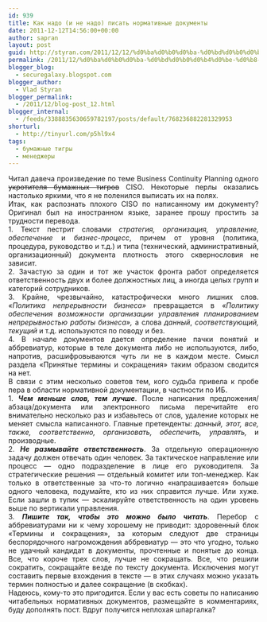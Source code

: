 ```yaml
---
id: 939
title: Как надо (и не надо) писать нормативные документы
date: 2011-12-12T14:56:00+00:00
author: sapran
layout: post
guid: http://styran.com/2011/12/12/%d0%ba%d0%b0%d0%ba-%d0%bd%d0%b0%d0%b4%d0%be-%d0%b8-%d0%bd%d0%b5-%d0%bd%d0%b0%d0%b4%d0%be-%d0%bf%d0%b8%d1%81%d0%b0%d1%82%d1%8c-%d0%bd%d0%be%d1%80%d0%bc%d0%b0%d1%82%d0%b8%d0%b2%d0%bd%d1%8b%d0%b5/
permalink: /2011/12/%d0%ba%d0%b0%d0%ba-%d0%bd%d0%b0%d0%b4%d0%be-%d0%b8-%d0%bd%d0%b5-%d0%bd%d0%b0%d0%b4%d0%be-%d0%bf%d0%b8%d1%81%d0%b0%d1%82%d1%8c-%d0%bd%d0%be%d1%80%d0%bc%d0%b0%d1%82%d0%b8%d0%b2%d0%bd%d1%8b%d0%b5/
blogger_blog:
  - securegalaxy.blogspot.com
blogger_author:
  - Vlad Styran
blogger_permalink:
  - /2011/12/blog-post_12.html
blogger_internal:
  - /feeds/3388835630659782197/posts/default/768236882281329953
shorturl:
  - http://tinyurl.com/p5hl9x4
tags:
  - бумажные тигры
  - менеджеры
---
```

<div dir="ltr" style="text-align: left;">
  <div style="text-align: justify;">
    Читал давеча произведение по теме Business Continuity Planning одного <strike>укротителя бумажных тигров</strike> CISO. Некоторые перлы оказались настолько яркими, что я не поленился выписать их на полях.
  </div>
  
  <div style="text-align: justify;">
  </div>
  
  <div style="text-align: justify;">
    Итак, как распознать плохого CISO по написанному им документу? Оригинал был на иностранном языке, заранее прошу простить за трудности перевода.
  </div>
  
  <div style="text-align: justify;">
  </div>
  
  <div style="text-align: justify;">
    1. Текст пестрит словами<i> стратегия, организация, управление, обеспечение</i> и <i>бизнес-процесс</i>, причем от уровня (политика, процедура, руководство и т.д.) и типа (технический, административный, организационный) документа плотность этого сквернословия не зависит.
  </div>
  
  <div style="text-align: justify;">
  </div>
  
  <div style="text-align: justify;">
    2. Зачастую за один и тот же участок фронта работ определяется ответственность двух и более должностных лиц, а иногда целых групп и категорий сотрудников.
  </div>
  
  <div style="text-align: justify;">
  </div>
  
  <div style="text-align: justify;">
    3. Крайне, чрезвычайно, катастрофически много лишних слов. <i>&#171;Политика непрерывности бизнеса&#187; </i>превращается в <i>&#171;Политику обеспечения возможности организации управления планированием непрерывностью работы бизнеса&#187;, </i>а слова<i> данный</i>, <i>соответствующий, текущий</i> и т.д. используются по поводу и без.
  </div>
  
  <div style="text-align: justify;">
  </div>
  
  <div style="text-align: justify;">
    4. В начале документов дается определение пачки понятий и аббревиатур, которые в теле документа либо не используются, либо, напротив, расшифровываются чуть ли не в каждом месте. Смысл раздела &#171;Принятые термины и сокращения&#187; таким образом сводится на нет.
  </div>
  
  <div style="text-align: justify;">
  </div>
  
  <div style="text-align: justify;">
    В связи с этим несколько советов тем, кого судьба привела к пробе пера в области нормативной документации, в частности по ИБ.
  </div>
  
  <div style="text-align: justify;">
  </div>
  
  <div style="text-align: justify;">
    1. <b><i>Чем меньше слов, тем лучше</i></b>. После написания предложения/абзаца/документа или электронного письма перечитайте его внимательно несколько раз и избавьтесь от слов, удаление которых не меняет смысла написанного. Главные претенденты: <i>данный, этот, все, также, соответственно, организовать, обеспечить, управлять, </i>и производные.
  </div>
  
  <div style="text-align: justify;">
  </div>
  
  <div style="text-align: justify;">
    2. <b><i>Не размывайте ответственность</i></b>. За отдельную операционную задачу должен отвечать один человек. За тактическое направление или процесс &#8212; одно подразделение в лице его руководителя. За стратегические решения &#8212; отдельный комитет или топ-менеджер. Как только в ответственные за что-то логично &#171;напрашивается&#187; больше одного человека, подумайте, кто из них справится лучше. Или хуже. Если зашли в тупик &#8212; эскалируйте ответственность на один уровень выше по вертикали управления.
  </div>
  
  <div style="text-align: justify;">
  </div>
  
  <div style="text-align: justify;">
    3. <b><i>Пишите так, чтобы это можно было читать</i></b>. Перебор с аббревиатурами ни к чему хорошему не приводит: здоровенный блок &#171;Термины и сокращения&#187;, за которым следуют две страницы беспорядочного нагромождения аббревиатур &#8212; это что угодно, только не удачный кандидат в документы, прочтенные и понятые до конца. Все, что короче трех слов, лучше не сокращать. Все, что решили сократить, сокращайте везде по тексту документа. Исключения могут составить первые вхождения в тексте &#8212; в этих случаях можно указать термин полностью и далее сокращение (в скобках).
  </div>
  
  <div style="text-align: justify;">
  </div>
  
  <div style="text-align: justify;">
    Надеюсь, кому-то это пригодится. Если у вас есть советы по написанию читабельных нормативных документов, размещайте в комментариях, буду дополнять пост. Вдруг получится неплохая шпаргалка?
  </div>
</div>

<div class="addtoany_share_save_container addtoany_content_bottom">
  <div class="a2a_kit a2a_kit_size_32 addtoany_list a2a_target" id="wpa2a_202">
    <a class="a2a_button_facebook" href="http://www.addtoany.com/add_to/facebook?linkurl=https%3A%2F%2Fblog.styran.com%2F2011%2F12%2F%25d0%25ba%25d0%25b0%25d0%25ba-%25d0%25bd%25d0%25b0%25d0%25b4%25d0%25be-%25d0%25b8-%25d0%25bd%25d0%25b5-%25d0%25bd%25d0%25b0%25d0%25b4%25d0%25be-%25d0%25bf%25d0%25b8%25d1%2581%25d0%25b0%25d1%2582%25d1%258c-%25d0%25bd%25d0%25be%25d1%2580%25d0%25bc%25d0%25b0%25d1%2582%25d0%25b8%25d0%25b2%25d0%25bd%25d1%258b%25d0%25b5%2F&linkname=%D0%9A%D0%B0%D0%BA%20%D0%BD%D0%B0%D0%B4%D0%BE%20%28%D0%B8%20%D0%BD%D0%B5%20%D0%BD%D0%B0%D0%B4%D0%BE%29%20%D0%BF%D0%B8%D1%81%D0%B0%D1%82%D1%8C%20%D0%BD%D0%BE%D1%80%D0%BC%D0%B0%D1%82%D0%B8%D0%B2%D0%BD%D1%8B%D0%B5%20%D0%B4%D0%BE%D0%BA%D1%83%D0%BC%D0%B5%D0%BD%D1%82%D1%8B" title="Facebook" rel="nofollow" target="_blank"></a><a class="a2a_button_twitter" href="http://www.addtoany.com/add_to/twitter?linkurl=https%3A%2F%2Fblog.styran.com%2F2011%2F12%2F%25d0%25ba%25d0%25b0%25d0%25ba-%25d0%25bd%25d0%25b0%25d0%25b4%25d0%25be-%25d0%25b8-%25d0%25bd%25d0%25b5-%25d0%25bd%25d0%25b0%25d0%25b4%25d0%25be-%25d0%25bf%25d0%25b8%25d1%2581%25d0%25b0%25d1%2582%25d1%258c-%25d0%25bd%25d0%25be%25d1%2580%25d0%25bc%25d0%25b0%25d1%2582%25d0%25b8%25d0%25b2%25d0%25bd%25d1%258b%25d0%25b5%2F&linkname=%D0%9A%D0%B0%D0%BA%20%D0%BD%D0%B0%D0%B4%D0%BE%20%28%D0%B8%20%D0%BD%D0%B5%20%D0%BD%D0%B0%D0%B4%D0%BE%29%20%D0%BF%D0%B8%D1%81%D0%B0%D1%82%D1%8C%20%D0%BD%D0%BE%D1%80%D0%BC%D0%B0%D1%82%D0%B8%D0%B2%D0%BD%D1%8B%D0%B5%20%D0%B4%D0%BE%D0%BA%D1%83%D0%BC%D0%B5%D0%BD%D1%82%D1%8B" title="Twitter" rel="nofollow" target="_blank"></a><a class="a2a_button_google_plus" href="http://www.addtoany.com/add_to/google_plus?linkurl=https%3A%2F%2Fblog.styran.com%2F2011%2F12%2F%25d0%25ba%25d0%25b0%25d0%25ba-%25d0%25bd%25d0%25b0%25d0%25b4%25d0%25be-%25d0%25b8-%25d0%25bd%25d0%25b5-%25d0%25bd%25d0%25b0%25d0%25b4%25d0%25be-%25d0%25bf%25d0%25b8%25d1%2581%25d0%25b0%25d1%2582%25d1%258c-%25d0%25bd%25d0%25be%25d1%2580%25d0%25bc%25d0%25b0%25d1%2582%25d0%25b8%25d0%25b2%25d0%25bd%25d1%258b%25d0%25b5%2F&linkname=%D0%9A%D0%B0%D0%BA%20%D0%BD%D0%B0%D0%B4%D0%BE%20%28%D0%B8%20%D0%BD%D0%B5%20%D0%BD%D0%B0%D0%B4%D0%BE%29%20%D0%BF%D0%B8%D1%81%D0%B0%D1%82%D1%8C%20%D0%BD%D0%BE%D1%80%D0%BC%D0%B0%D1%82%D0%B8%D0%B2%D0%BD%D1%8B%D0%B5%20%D0%B4%D0%BE%D0%BA%D1%83%D0%BC%D0%B5%D0%BD%D1%82%D1%8B" title="Google+" rel="nofollow" target="_blank"></a><a class="a2a_button_linkedin" href="http://www.addtoany.com/add_to/linkedin?linkurl=https%3A%2F%2Fblog.styran.com%2F2011%2F12%2F%25d0%25ba%25d0%25b0%25d0%25ba-%25d0%25bd%25d0%25b0%25d0%25b4%25d0%25be-%25d0%25b8-%25d0%25bd%25d0%25b5-%25d0%25bd%25d0%25b0%25d0%25b4%25d0%25be-%25d0%25bf%25d0%25b8%25d1%2581%25d0%25b0%25d1%2582%25d1%258c-%25d0%25bd%25d0%25be%25d1%2580%25d0%25bc%25d0%25b0%25d1%2582%25d0%25b8%25d0%25b2%25d0%25bd%25d1%258b%25d0%25b5%2F&linkname=%D0%9A%D0%B0%D0%BA%20%D0%BD%D0%B0%D0%B4%D0%BE%20%28%D0%B8%20%D0%BD%D0%B5%20%D0%BD%D0%B0%D0%B4%D0%BE%29%20%D0%BF%D0%B8%D1%81%D0%B0%D1%82%D1%8C%20%D0%BD%D0%BE%D1%80%D0%BC%D0%B0%D1%82%D0%B8%D0%B2%D0%BD%D1%8B%D0%B5%20%D0%B4%D0%BE%D0%BA%D1%83%D0%BC%D0%B5%D0%BD%D1%82%D1%8B" title="LinkedIn" rel="nofollow" target="_blank"></a><a class="a2a_dd addtoany_share_save" href="https://www.addtoany.com/share"></a>
  </div>
</div>